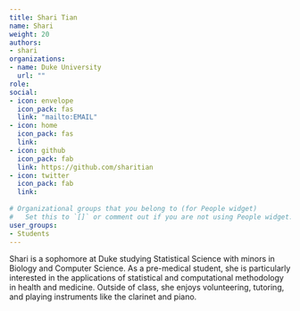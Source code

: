 ```yaml
---
title: Shari Tian
name: Shari
weight: 20
authors: 
- shari
organizations:
- name: Duke University
  url: ""
role: 
social:
- icon: envelope
  icon_pack: fas
  link: "mailto:EMAIL"
- icon: home
  icon_pack: fas
  link: 
- icon: github
  icon_pack: fab
  link: https://github.com/sharitian
- icon: twitter
  icon_pack: fab
  link: 
  
# Organizational groups that you belong to (for People widget)
#   Set this to `[]` or comment out if you are not using People widget.  
user_groups:
- Students
---
```


Shari is a sophomore at Duke studying Statistical Science with minors in Biology and Computer Science. As a pre-medical student, she is particularly interested in the applications of statistical and computational methodology in health and medicine. Outside of class, she enjoys volunteering, tutoring, and playing instruments like the clarinet and piano. 
